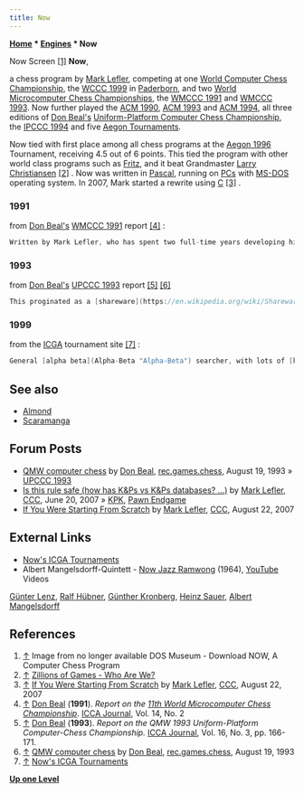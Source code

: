 ```yaml
---
title: Now
---
```

**[Home](Home "Home") \* [Engines](Engines "Engines") \* Now**



 [](File:NowScreenshot.jpg) Now Screen <a id="cite-note-1" href="#cite-ref-1">[1]</a> 
**Now**,  

a chess program by [Mark Lefler](Mark_Lefler "Mark Lefler"), competing at one [World Computer Chess Championship](World_Computer_Chess_Championship "World Computer Chess Championship"), the [WCCC 1999](WCCC_1999 "WCCC 1999") in [Paderborn](https://en.wikipedia.org/wiki/Paderborn), and two [World Microcomputer Chess Championships](World_Microcomputer_Chess_Championship "World Microcomputer Chess Championship"), the [WMCCC 1991](WMCCC_1991 "WMCCC 1991") and [WMCCC 1993](WMCCC_1993 "WMCCC 1993"). Now further played the [ACM 1990](ACM_1990 "ACM 1990"), [ACM 1993](ACM_1993 "ACM 1993") and [ACM 1994](ACM_1994 "ACM 1994"), all three editions of [Don Beal's](Don_Beal "Don Beal") [Uniform-Platform Computer Chess Championship](Uniform-Platform_Computer_Chess_Championship "Uniform-Platform Computer Chess Championship"), the [IPCCC 1994](IPCCC_1994 "IPCCC 1994") and five [Aegon Tournaments](Aegon_Tournaments "Aegon Tournaments").


Now tied with first place among all chess programs at the [Aegon 1996](Aegon_1996 "Aegon 1996") Tournament, receiving 4.5 out of 6 points. This tied the program with other world class programs such as [Fritz](Fritz "Fritz"), and it beat Grandmaster [Larry Christiansen](https://en.wikipedia.org/wiki/Larry_Christiansen) <a id="cite-note-2" href="#cite-ref-2">[2]</a> . Now was written in [Pascal](Pascal "Pascal"), running on [PCs](IBM_PC "IBM PC") with [MS-DOS](MS-DOS "MS-DOS") operating system. In 2007, Mark started a rewrite using [C](C "C") <a id="cite-note-3" href="#cite-ref-3">[3]</a> . 



### 1991


from [Don Beal's](Don_Beal "Don Beal") [WMCCC 1991](WMCCC_1991 "WMCCC 1991") report <a id="cite-note-4" href="#cite-ref-4">[4]</a> :




```C++
Written by Mark Lefler, who has spent two full-time years developing his program, and competed in [last year's ACM tournament](ACM_1990 "ACM 1990"). The [evaluation](Evaluation "Evaluation") is mostly [piece values](Point_Value "Point Value"), with positional scores sometimes worth up to two Panws. [Search](Search "Search") techniques used include [iterative deepening](Iterative_Deepening "Iterative Deepening"), with [check extensions](Check_Extensions "Check Extensions"), no singular extensions, and [hung-piece](Hanging_Piece "Hanging Piece") extensions at depth zero. 

```

### 1993


from [Don Beal's](Don_Beal "Don Beal") [UPCCC 1993](UPCCC_1993 "UPCCC 1993") report <a id="cite-note-5" href="#cite-ref-5">[5]</a> <a id="cite-note-6" href="#cite-ref-6">[6]</a>




```C++
This proginated as a [shareware](https://en.wikipedia.org/wiki/Shareware) program by Mark Lefler, possibly going to be re-released with the latest version. The program scored equally with [GNU](GNU_Chess "GNU Chess") in the ["uniform platform" tournament last year](UPCCC_1993 "UPCCC 1993"). NOW has specialized knowledge about some Pawn and Bishop endgames. Its [search](Search "Search") mechanism includes [extensions](Extensions "Extensions") for certain [tactical](Tactics "Tactics") threats, and is [selective](Selectivity "Selectivity") in its last 3 [plies](Ply "Ply"). 

```

### 1999


from the [ICGA](ICGA "ICGA") tournament site <a id="cite-note-7" href="#cite-ref-7">[7]</a> :




```C++
General [alpha beta](Alpha-Beta "Alpha-Beta") searcher, with lots of [knowledge](Knowledge "Knowledge"). Has done well against humans, as evidenced by the [Aegon matches](Aegon_Tournaments "Aegon Tournaments"). 

```

## See also


* [Almond](Almond "Almond")
* [Scaramanga‎](Scaramanga "Scaramanga")


## Forum Posts


* [QMW computer chess](http://groups.google.com/group/rec.games.chess/browse_frm/thread/51267e26536fa912) by [Don Beal](Don_Beal "Don Beal"), [rec.games.chess](Computer_Chess_Forums "Computer Chess Forums"), August 19, 1993 » [UPCCC 1993](UPCCC_1993 "UPCCC 1993")
* [Is this rule safe (how has K&Ps vs K&Ps databases? ...)](http://www.talkchess.com/forum/viewtopic.php?t=14578) by [Mark Lefler](Mark_Lefler "Mark Lefler"), [CCC](CCC "CCC"), June 20, 2007 » [KPK](KPK "KPK"), [Pawn Endgame](Pawn_Endgame "Pawn Endgame")
* [If You Were Starting From Scratch](http://www.talkchess.com/forum/viewtopic.php?t=15960) by [Mark Lefler](Mark_Lefler "Mark Lefler"), [CCC](Computer_Chess_Forums "Computer Chess Forums"), August 22, 2007


## External Links


* [Now's ICGA Tournaments](https://www.game-ai-forum.org/icga-tournaments/program.php?id=94)
* Albert Mangelsdorff-Quintett - [Now Jazz Ramwong](https://de.wikipedia.org/wiki/Now_Jazz_Ramwong) (1964), [YouTube](https://en.wikipedia.org/wiki/YouTube) Videos


 [Günter Lenz](https://en.wikipedia.org/wiki/G%C3%BCnter_Lenz), [Ralf Hübner](http://de.wikipedia.org/wiki/Ralf_H%C3%BCbner_%28Musiker%29), [Günther Kronberg](http://de.wikipedia.org/wiki/G%C3%BCnter_Kronberg), [Heinz Sauer](http://de.wikipedia.org/wiki/Heinz_Sauer), [Albert Mangelsdorff](Category:Albert_Mangelsdorff "Category:Albert Mangelsdorff")
 
## References


1. <a id="cite-ref-1" href="#cite-note-1">↑</a> Image from no longer available DOS Museum - Download NOW, A Computer Chess Program
2. <a id="cite-ref-2" href="#cite-note-2">↑</a> [Zillions of Games - Who Are We?](http://www.zillions-of-games.com/whoarewe.html)
3. <a id="cite-ref-3" href="#cite-note-3">↑</a> [If You Were Starting From Scratch](http://www.talkchess.com/forum/viewtopic.php?t=15960) by [Mark Lefler](Mark_Lefler "Mark Lefler"), [CCC](Computer_Chess_Forums "Computer Chess Forums"), August 22, 2007
4. <a id="cite-ref-4" href="#cite-note-4">↑</a> [Don Beal](Don_Beal "Don Beal") (**1991**). *Report on the [11th World Microcomputer Chess Championship](WMCCC_1991 "WMCCC 1991")*. [ICCA Journal](ICGA_Journal "ICGA Journal"), Vol. 14, No. 2
5. <a id="cite-ref-5" href="#cite-note-5">↑</a> [Don Beal](Don_Beal "Don Beal") (**1993**). *Report on the QMW 1993 Uniform-Platform Computer-Chess Championship.* [ICCA Journal](ICGA_Journal "ICGA Journal"), Vol. 16, No. 3, pp. 166-171.
6. <a id="cite-ref-6" href="#cite-note-6">↑</a> [QMW computer chess](http://groups.google.com/group/rec.games.chess/browse_frm/thread/51267e26536fa912) by [Don Beal](Don_Beal "Don Beal"), [rec.games.chess](Computer_Chess_Forums "Computer Chess Forums"), August 19, 1993
7. <a id="cite-ref-7" href="#cite-note-7">↑</a> [Now's ICGA Tournaments](https://www.game-ai-forum.org/icga-tournaments/program.php?id=94)

**[Up one Level](Engines "Engines")**







 
